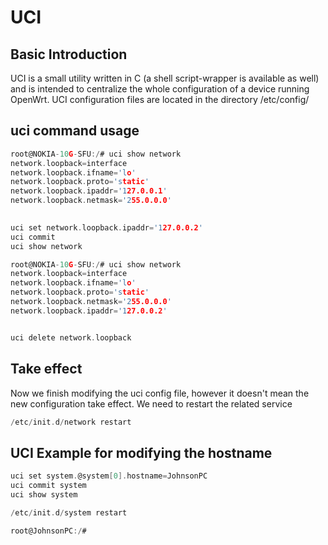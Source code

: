 # UCI

## Basic Introduction
UCI is a small utility written in C (a shell script-wrapper is available as well) and is intended to centralize the whole configuration of a device running OpenWrt.
UCI configuration files are located in the directory /etc/config/

## uci command usage

```c
root@NOKIA-10G-SFU:/# uci show network
network.loopback=interface
network.loopback.ifname='lo'
network.loopback.proto='static'
network.loopback.ipaddr='127.0.0.1'
network.loopback.netmask='255.0.0.0'
 
```

```c
uci set network.loopback.ipaddr='127.0.0.2'
uci commit
uci show network

root@NOKIA-10G-SFU:/# uci show network
network.loopback=interface
network.loopback.ifname='lo'
network.loopback.proto='static'
network.loopback.netmask='255.0.0.0'
network.loopback.ipaddr='127.0.0.2'


uci delete network.loopback
```

## Take effect
Now we finish modifying the uci config file, however it doesn't mean the new configuration take effect.
We need to restart the related service

```c
/etc/init.d/network restart
```

## UCI Example for modifying the hostname

```c
uci set system.@system[0].hostname=JohnsonPC
uci commit system
uci show system

/etc/init.d/system restart

root@JohnsonPC:/#
```